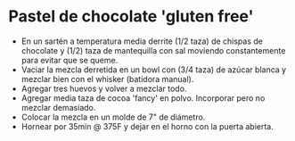 # Pastel de chocolate 'gluten free'

- En un sartén a temperatura media derrite (1/2 taza) de chispas de chocolate y (1/2) taza de mantequilla con sal moviendo constantemente para evitar que se queme.
- Vaciar la mezcla derretida en un bowl con (3/4 taza) de azúcar blanca y mezclar bien con el whisker (batidora manual).
- Agregar tres huevos y volver a mezclar todo.
- Agregar media taza de cocoa 'fancy' en polvo. Incorporar pero no mezclar demasiado.
- Colocar la mezcla en un molde de 7" de diámetro.
- Hornear por 35min @ 375F y dejar en el horno con la puerta abierta.